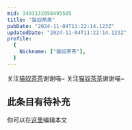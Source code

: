```yaml
---
mid: 3493132058495505
title: "猫奴茶茶"
pubDate: "2024-11-04T11:22:14.123Z"
updatedDate: "2024-11-04T11:22:14.123Z"
profile:
  {
    Nickname: ["猫奴茶茶"],
  }
---
```


关注[猫奴茶茶](https://space.bilibili.com/3493132058495505)谢谢喵~ 关注[猫奴茶茶](https://space.bilibili.com/3493132058495505)谢谢喵~

## 此条目有待补充
你可以在[这里](https://github.com/Yuhanawa/VTuber.ICU-Content/edit/master/v/猫奴茶茶/index.md)编辑本文
